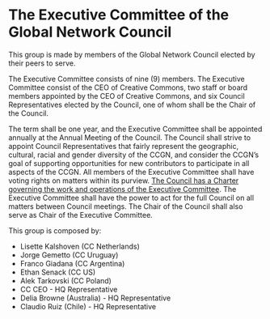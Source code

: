 # The Executive Committee of the Global Network Council

This group is made by members of the Global Network Council elected by their peers to serve. 

The Executive Committee consists of nine (9) members. The Executive Committee consist of the CEO of Creative Commons, two staff or board members appointed by the CEO of Creative Commons, and six Council Representatives elected by the Council, one of whom shall be the Chair of the Council. 

The term shall be one year, and the Executive Committee shall be appointed annually at the Annual Meeting of the Council. The Council shall strive to appoint Council Representatives that fairly represent the geographic, cultural, racial and gender diversity of the CCGN, and consider the CCGN’s goal of supporting opportunities for new contributors to participate in all aspects of the CCGN. All members of the Executive Committee shall have voting rights on matters within its purview. [The Council has a Charter governing the work and operations of the Executive Committee](https://github.com/creativecommons/global-network-strategy/blob/master/charters/Charter_of_the_GNC_Executive_Committee.md). The Executive Committee shall have the power to act for the full Council on all matters between Council meetings. The Chair of the Council shall also serve as Chair of the Executive Committee.

This group is composed by:

* Lisette Kalshoven (CC Netherlands)
* Jorge Gemetto (CC Uruguay)
* Franco Giadana (CC Argentina)
* Ethan Senack (CC US)
* Alek Tarkovski (CC Poland)
* CC CEO - HQ Representative
* Delia Browne (Australia) - HQ Representative
* Claudio Ruiz (Chile) - HQ Representative
